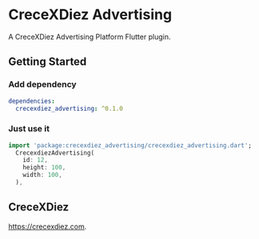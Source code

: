 # CreceXDiez Advertising
A CreceXDiez Advertising Platform Flutter plugin.

## Getting Started

### Add dependency

```yaml
dependencies:
  crecexdiez_advertising: ^0.1.0
```

### Just use it
```dart
import 'package:crecexdiez_advertising/crecexdiez_advertising.dart';
  CrecexdiezAdvertising(
    id: 12,
    height: 100,
    width: 100,
  ),
```

## CreceXDiez
https://crecexdiez.com.